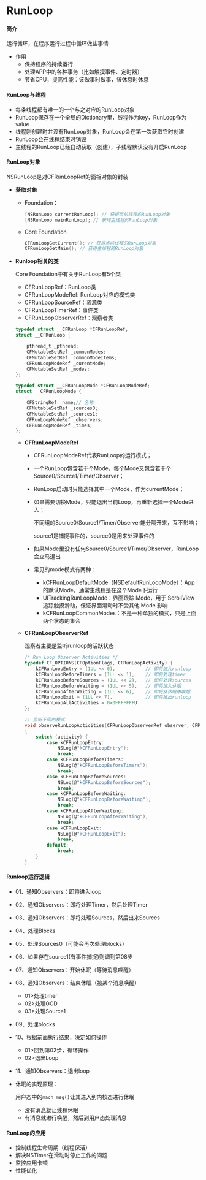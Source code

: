 # RunLoop

#### 简介

运行循环，在程序运行过程中循环做些事情

- 作用
  - 保持程序的持续运行
  - 处理APP中的各种事务（比如触摸事件、定时器）
  - 节省CPU，提高性能：该做事时做事，该休息时休息



#### RunLoop与线程

- 每条线程都有唯一的一个与之对应的RunLoop对象
- RunLoop保存在一个全局的Dictionary里，线程作为key，RunLoop作为value
- 线程刚创建时并没有RunLoop对象，RunLoop会在第一次获取它时创建
- RunLoop会在线程结束时销毁
- 主线程的RunLoop已经自动获取（创建），子线程默认没有开启RunLoop



#### RunLoop对象

NSRunLoop是对CFRunLoopRef的面相对象的封装

- **获取对象**

  - Foundation：

    ```objective-c
    [NSRunLoop currentRunLoop]; // 获得当前线程的RunLoop对象
    [NSRunLoop mainRunLoop]; // 获得主线程的RunLoop对象
    ```

  - Core Foundation

    ```objective-c
    CFRunLoopGetCurrent(); // 获得当前线程的RunLoop对象
    CFRunLoopGetMain(); // 获得主线程的RunLoop对象
    ```

- **Runloop相关的类**

  Core Foundation中有关于RunLoop有5个类

  - CFRunLoopRef：RunLoop类
  - CFRunLoopModeRef: RunLoop对应的模式类
  - CFRunLoopSourceRef：资源类
  - CFRunLoopTimerRef：事件类
  - CFRunLoopObserverRef：观察者类

  ```c
  typedef struct __CFRunLoop *CFRunLoopRef;
  struct __CFRunLoop {
  
      pthread_t _pthread;
      CFMutableSetRef _commonModes;
      CFMutableSetRef _commonModeItems;
      CFRunLoopModeRef _curentMode;
      CFMutableSetRef _modes;
  };
  
  typedef struct __CFRunLoopMode *CFRunLoopModeRef; 
  struct __CFRunLoopMode {
  
      CFStringRef _name;// 名称
      CFMutableSetRef _sources0;
      CFMutableSetRef _sources1;
      CFRunLoopModeRef _observers;
      CFRunLoopModeRef _times;
  };
  ```

  - **CFRunLoopModeRef**

    - CFRunLoopModeRef代表RunLoop的运行模式；

    - 一个RunLoop包含若干个Mode，每个Mode又包含若干个Source0/Source1/Timer/Observer；

    - RunLoop启动时只能选择其中一个Mode，作为currentMode；

    - 如果需要切换Mode，只能退出当前Loop，再重新选择一个Mode进入；

      不同组的Source0/Source1/Timer/Observer能分隔开来，互不影响；

      source1是捕捉事件的，source0是用来处理事件的

    - 如果Mode里没有任何Source0/Source1/Timer/Observer，RunLoop会立马退出

    - 常见的mode模式有两种：

      - kCFRunLoopDefaultMode（NSDefaultRunLoopMode）：App的默认Mode，通常主线程是在这个Mode下运行
      - UITrackingRunLoopMode：界面跟踪 Mode，用于 ScrollView 追踪触摸滑动，保证界面滑动时不受其他 Mode 影响
      - kCFRunLoopCommonModes：不是一种单独的模式，只是上面两个状态的集合

  - **CFRunLoopObserverRef**

    观察者主要是监听runloop的活跃状态

    ```objective-c
    /* Run Loop Observer Activities */
    typedef CF_OPTIONS(CFOptionFlags, CFRunLoopActivity) {
        kCFRunLoopEntry = (1UL << 0), 			// 即将进入runloop
        kCFRunLoopBeforeTimers = (1UL << 1),	// 即将处理timer
        kCFRunLoopBeforeSources = (1UL << 2),	// 即将处理sources
        kCFRunLoopBeforeWaiting = (1UL << 5),	// 即将进入休眠
        kCFRunLoopAfterWaiting = (1UL << 6),	// 即将从休眠中唤醒
        kCFRunLoopExit = (1UL << 7),			// 即将推出runloop
        kCFRunLoopAllActivities = 0x0FFFFFFFU
    };
    ```

    ```c
    // 监听不同的模式
    void observeRunLoopActicities(CFRunLoopObserverRef observer, CFRunLoopActivity activity, void *info)
    {
        switch (activity) {
            case kCFRunLoopEntry:
                NSLog(@"kCFRunLoopEntry");
                break;
            case kCFRunLoopBeforeTimers:
                NSLog(@"kCFRunLoopBeforeTimers");
                break;
            case kCFRunLoopBeforeSources:
                NSLog(@"kCFRunLoopBeforeSources");
                break;
            case kCFRunLoopBeforeWaiting:
                NSLog(@"kCFRunLoopBeforeWaiting");
                break;
            case kCFRunLoopAfterWaiting:
                NSLog(@"kCFRunLoopAfterWaiting");
                break;
            case kCFRunLoopExit:
                NSLog(@"kCFRunLoopExit");
                break;
            default:
                break;
        }
    }
    ```




#### Runloop运行逻辑

- 01、通知Observers：即将进入loop
- 02、通知Observers：即将处理Timer，然后处理Timer
- 03、通知Observers：即将处理Sources，然后出来Sources
- 04、处理Blocks
- 05、处理Sources0（可能会再次处理blocks）
- 06、如果存在source1(有事件捕捉)则调到第08步
- 07、通知Observers：开始休眠（等待消息唤醒）
- 08、通知Observers：结束休眠（被某个消息唤醒）
  - 01>处理timer
  - 02>处理GCD
  - 03>处理Source1
- 09、处理blocks
- 10、根据前面执行结果，决定如何操作
  - 01>回到第02步，循环操作
  - 02>退出Loop
- 11、通知Observers：退出loop



- 休眠的实现原理：

  用户态中的```mach_msg()```让其进入到内核态进行休眠

  - 没有消息就让线程休眠
  - 有消息就进行唤醒，然后到用户态处理消息





#### RunLoop的应用

- 控制线程生命周期（线程保活）
- 解决NSTimer在滑动时停止工作的问题
- 监控应用卡顿
- 性能优化

